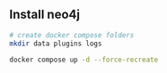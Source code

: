 ## Install neo4j

```bash
# create docker compose folders
mkdir data plugins logs 
```

```bash
docker compose up -d --force-recreate
```

